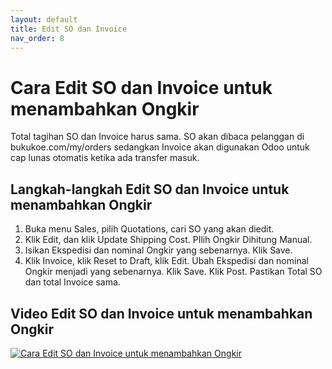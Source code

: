 ```yaml
---
layout: default
title: Edit SO dan Invoice
nav_order: 8
---
```


# Cara Edit SO dan Invoice untuk menambahkan Ongkir

Total tagihan SO dan Invoice harus sama. SO akan dibaca pelanggan di bukukoe.com/my/orders sedangkan Invoice akan digunakan Odoo untuk cap lunas otomatis ketika ada transfer masuk. 

## Langkah-langkah Edit SO dan Invoice untuk menambahkan Ongkir
1. Buka menu Sales, pilih Quotations, cari SO yang akan diedit.
2. Klik Edit, dan klik Update Shipping Cost. PIlih Ongkir Dihitung Manual.
3. Isikan Ekspedisi dan nominal Ongkir yang sebenarnya. Klik Save.
4. Klik Invoice, klik Reset to Draft, klik Edit. Ubah Ekspedisi dan nominal Ongkir menjadi yang sebenarnya. Klik Save. Klik Post. Pastikan Total SO dan total Invoice sama.

## Video Edit SO dan Invoice untuk menambahkan Ongkir

[![Cara Edit SO dan Invoice untuk menambahkan Ongkir](https://img.youtube.com/vi/33p5VE6slPU/0.jpg)](https://www.youtube.com/watch?v=33p5VE6slPU)
